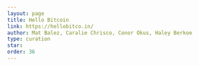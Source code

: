 ```yaml
---
layout: page
title: Hello Bitcoin
link: https://hellobitco.in/
author: Mat Balez, Caralie Chrisco, Conor Okus, Haley Berkoe
type: curation
star: 
order: 36
---
```

